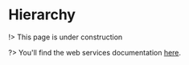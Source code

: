 # Hierarchy

!> This page is under construction

?> You'll find the web services documentation [here](http://www.geonames.org/export/place-hierarchy.html).
